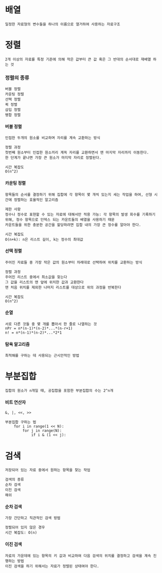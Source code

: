 # 배열

```
일정한 자료형의 변수들을 하나의 이름으로 열거하여 사용하는 자료구조
```



# 정렬

```
2개 이상의 자료를 특정 기준에 의해 작은 값부터 큰 값 혹은 그 반대의 순서대로 재배열 하는 것
```

### 정렬의 종류

```
버블 정렬
카운팅 정렬
선택 정렬
퀵 정렬
삽입 정렬
병합 정렬
```

#### 버블 정렬

```
인접한 두개의 원소를 비교하며 자리를 계속 교환하는 방식

정렬 과정
첫번째 원소부터 인접한 원소끼리 계쏙 자리를 교환하면서 맨 마지막 자리까지 이동한다.
한 단계가 끝나면 가장 큰 원소가 마지막 자리로 정렬된다.

시간 복잡도
O(n^2)
```

#### 카운팅 정렬

```
항목들의 순서를 결정하기 위해 집합에 각 항목이 몇 개씩 있는지 세는 작업을 하여, 선형 시간에 정렬하는 효율적인 알고리즘

제한 사항
정수나 정수로 표현할 수 있는 자료에 대해서만 적용 가능: 각 항목의 발생 회수를 기록하기 위해, 정수 항목으로 인덱스 되는 카운트들의 배열을 사용하기 때문
카운트들을 위한 충분한 공간을 할당하려면 집합 내의 가장 큰 정수를 알아야 한다.

시간 복잡도
O(n+k): n은 리스트 길이, k는 정수의 최대값
```

#### 선택 정렬

```
주어진 자료들 중 가장 작은 값의 원소부터 차례대로 선택하여 위치를 교환하는 방식

정렬 과정
주어진 리스트 중에서 최소값을 찾는다
그 값을 리스트의 맨 앞에 위치한 값과 교환한다
맨 처음 위치를 제외한 나머지 리스트를 대상으로 위의 과정을 반복한다

시간 복잡도
O(n^2)
```



#### 순열

```
서로 다른 것들 중 몇 개를 뽑아서 한 줄로 나열하는 것
nPr = n*(n-1)*(n-2)*...*(n-r+1)
n! = n*(n-1)*(n-2)*...*2*1
```

#### 탐욕 알고리즘

```
최적해를 구하는 데 사용되는 근시안적인 방법
```



# 부분집합

```
집합의 원소가 n개일 때, 공집합을 포함한 부분집합의 수는 2^n개
```

#### 비트 연산자

```
&, |, <<, >>

부분집합 구하는 법
    for i in range(1 << N):
        for j in range(N):
            if i & (1 << j):
```



# 검색

```
저장되어 있는 자료 중에서 원하는 항목을 찾는 작업

검색의 종류
순차 검색
이진 검색
해쉬
```

#### 순차 검색

```
가장 간단하고 직관적인 검색 방법

정렬되어 있지 않은 경우
시간 복잡도: O(n)
```

#### 이진 검색

```
자료의 가운데에 있는 항목의 키 값과 비교하여 다음 검색의 위치를 결정하고 검색을 계속 진행하는 방법
이진 검색을 하기 위해서는 자료가 정렬된 상태여야 한다.
```


